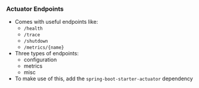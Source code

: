 ### Actuator Endpoints
- Comes with useful endpoints like:
	- `/health`
	- `/trace`
	- `/shutdown`
	- `/metrics/{name}`
- Three types of endpoints:
	- configuration
	- metrics
	- misc
- To make use of this, add the `spring-boot-starter-actuator` dependency